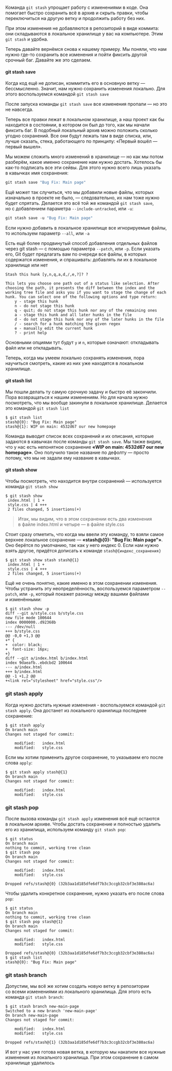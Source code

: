 Команда `git stash` упрощает работу с изменениями в коде. Она помогает быстро сохранить всё в архив и скрыть правки, чтобы переключиться на другую ветку и продолжить работу без них.

При этом изменения не добавляются в репозиторий в виде коммита: они складываются в локальное хранилище у вас на компьютере. Этим `git stash` и удобна.

Теперь давайте вернёмся снова к нашему примеру. Мы поняли, что нам нужно где-то сохранить все изменения и пойти фиксить другой срочный баг. Давайте же это сделаем.

#### **git stash save**

Когда код ещё не дописан, коммитить его в основную ветку — бессмысленно. Значит, нам нужно сохранить изменения локально. Для этого воспользуемся командой `git stash save`

После запуска команды `git stash save` все изменения пропали — но это не навсегда.

Теперь все правки лежат в локальном хранилище, а наш проект как бы находится в состоянии, в котором он был до того, как мы начали фиксить баг. В подобный локальный архив можно положить сколько угодно сохранений. Все они будут лежать там в виде списка, или, лучше сказать, стека, работающего по принципу: «Первый вошёл — первый вышел».

Мы можем сложить много изменений в хранилище — но как мы потом разберём, какое именно сохранение нам нужно достать. Хотелось бы как-то подписать все эти сейвы. Для этого нужно всего лишь указать в кавычках имя сохранения:
```csharp
git stash save "Bug Fix: Main page"
```

Ещё может так случиться, что мы добавили новые файлы, которых изначально в проекте не было, — следовательно, их нам тоже нужно будет спрятать. Делается это всё той же командой `git stash save`, но с добавлением параметра `--include-untracked`, или `-u`:

```csharp
git stash save -u "Bug Fix: Main page"
```

Если нужно добавить в локальное хранилище все игнорируемые файлы, то используем параметр `--all`, или `-a`

Есть ещё более продвинутый способ добавления отдельных файлов через git stash — с помощью параметра `--patch`, или `-p`. Если указать его, Git будет предлагать вам по очереди все файлы, в которых содержатся изменения, и спрашивать: добавлять ли их в локальное хранилище или нет

```
Stash this hunk [y,n,q,a,d,/,e,?]? ?

This lets you choose one path out of a status like selection. After choosing the path, it presents the diff between the index and the working tree file and asks you if you want to stage the change of each hunk. You can select one of the following options and type return: 
    y - stage this hunk 
    n - do not stage this hunk 
    q - quit; do not stage this hunk nor any of the remaining ones
    a - stage this hunk and all later hunks in the file 
    d - do not stage this hunk nor any of the later hunks in the file 
    / - search for a hunk matching the given regex 
    e - manually edit the current hunk 
    ? - print help
```

Основными опциями тут будут `y` и `n`, которые означают: откладывать файл или не откладывать.

Теперь, когда мы умеем локально сохранять изменения, пора научиться смотреть, какие из них уже находятся в локальном хранилище.

#### **git stash list**

Мы пошли делать ту самую срочную задачу и быстро её закончили. Пора возвращаться к нашим изменениям. Но для начала нужно посмотреть, что мы вообще закинули в локальное хранилище. Делается это командой `git stash list`

```
$ git stash list
stash@{0}: "Bug Fix: Main page"
stash@{1}: WIP on main: 4532d67 our new homepage
```

Команда выводит список всех сохранений и их описания, которые задаются в кавычках после команды `git stash save`. Мы также видим, что у нас есть непонятное сохранение **«WIP on main: 4532d67 our new homepage»**. Оно получило такое название по дефолту — просто потому, что мы не задали ему название в кавычках.

#### **git stash show**

Чтобы посмотреть, что находится внутри сохранений — используется команда `git stash show`

```
$ git stash show
 index.html | 1 +
 style.css | 4 +++
 2 files changed, 5 insertions(+)
```

> Итак, мы видим, что в этом сохранении есть два изменения в файле index.html и четыре — в файле style.css

Стоит сразу отметить, что когда мы ввели эту команду, то взяли самое верхнее локальное сохранение — **«stash@{0}: "Bug Fix: Main page"»**. Оно берётся по умолчанию, так как у него индекс 0. Если нам нужно взять другое, придётся дописать к команде `stash@{индекс_сохранения}`
```
$ git stash show stash stash@{1}
 index.html | 1 +
 style.css | 4 +++
 2 files changed, 5 insertions(+)
```

Ещё не очень понятно, какие именно в этом сохранении изменения. Чтобы устранить эту неопределённость, воспользуемся параметром `--patch`, или `-p`, который покажет разницу между вашими файлами и изменёнными:
```
$ git stash show -p
diff --git a/style.css b/style.css
new file mode 100644
index 0000000..d92368b
--- /dev/null
+++ b/style.css
@@ -0,0 +1,3 @@
+* {
+  color: black;
+  font-size: 16px;
+}
diff --git a/index.html b/index.html
index 9daeafb..ebdcbd2 100644
--- a/index.html
+++ b/index.html
@@ -1 +1,2 @@
+<link rel="stylesheet" href="style.css"/>
```

### **git stash apply**

Когда нужно достать нужные изменения - воспользуемся командой `git stash apply`. Она достанет из локального хранилища последнее сохранение:
```
$ git stash apply
On branch main
Changes not staged for commit:

    modified:   index.html
    modified:   style.css
```

Если мы хотим применить другое сохранение, то указываем его после слова `apply`:
```
$ git stash apply stash@{1}
On branch main
Changes not staged for commit:

    modified:   index.html
    modified:   style.css
```

### **git stash pop**

После вызова команды `git stash apply` изменения всё ещё остаются в локальном архиве. Чтобы достать сохранение и полностью удалить его из хранилища, используем команду `git stash pop`:
```
$ git status
On branch main
nothing to commit, working tree clean
$ git stash pop
On branch main
Changes not staged for commit:

    modified:   index.html
    modified:   style.css

Dropped refs/stash@{0} (32b3aa1d185dfe6df7b3c3ccgb32cbf3e380ac6a)
```

Чтобы удалить конкретное сохранение, нужно указать его после слова `pop`:
```
$ git status
On branch main
nothing to commit, working tree clean
$ git stash pop stash@{1}
On branch main
Changes not staged for commit:

    modified:   index.html
    modified:   style.css

Dropped refs/stash@{0} (32b3aa1d185dfe6df7b3c3ccgb32cbf3e380ac6a)
$ git stash list
stash@{0}: "Bug Fix: Main page"
```

### **git stash branch**

Допустим, мы всё же хотим создать новую ветку в репозитории со всеми изменениями из локального хранилища. Для этого есть команда `git stash branch`:
```
$ git stash branch new-main-page
Switched to a new branch 'new-main-page'
On branch new-main-page
Changes not staged for commit:

    modified:   index.html
    modified:   style.css

Dropped refs/stash@{1} (32b3aa1d185dfe6df7b3c3ccgb32cbf3e380ac6a)
```
И вот у нас уже готова новая ветка, в которую мы накатили все нужные изменения из локального хранилища. При этом сохранение в самом хранилище удалилось